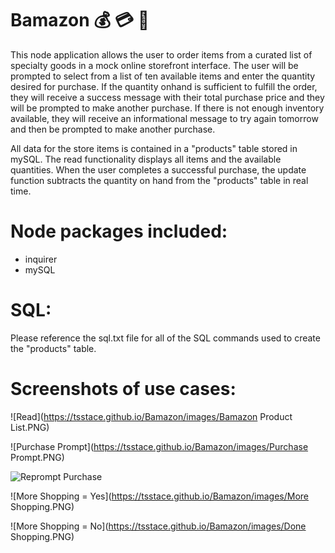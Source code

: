 # Bamazon :moneybag: :credit_card: :handbag:

This node application allows the user to order items from a curated list of specialty goods in a mock online storefront interface.  The user will be prompted to select from a list of ten available items and enter the quantity desired for purchase.  If the quantity onhand is sufficient to fulfill the order, they will receive a success message with their total purchase price and they will be prompted to make another purchase.  If there is not enough inventory available, they will receive an informational message to try again tomorrow and then be prompted to make another purchase.  

All data for the store items is contained in a "products" table stored in mySQL.  The read functionality displays all items and the available quantities.  When the user completes a successful purchase, the update function subtracts the quantity on hand from the "products" table in real time.

# Node packages included:
- inquirer
- mySQL

# SQL:
Please reference the sql.txt file for all of the SQL commands used to create the "products" table.  

# Screenshots of use cases:

![Read](https://tsstace.github.io/Bamazon/images/Bamazon Product List.PNG)


![Purchase Prompt](https://tsstace.github.io/Bamazon/images/Purchase Prompt.PNG)


![Reprompt Purchase](tsstace/Bamazon/images/Reprompt.PNG)


![More Shopping = Yes](https://tsstace.github.io/Bamazon/images/More Shopping.PNG)


![More Shopping = No](https://tsstace.github.io/Bamazon/images/Done Shopping.PNG)

